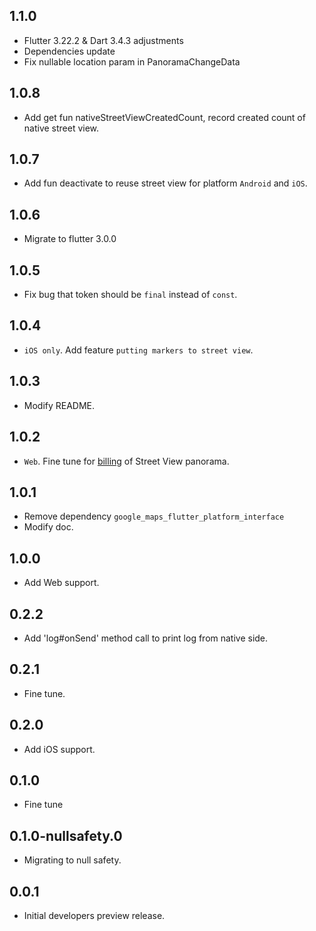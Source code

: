 ## 1.1.0

* Flutter 3.22.2 & Dart 3.4.3  adjustments
* Dependencies update
* Fix nullable location param in PanoramaChangeData

## 1.0.8

* Add get fun nativeStreetViewCreatedCount, record created count of native street view.

## 1.0.7

* Add fun deactivate to reuse street view for platform `Android` and `iOS`.

## 1.0.6

* Migrate to flutter 3.0.0

## 1.0.5

* Fix bug that token should be `final` instead of `const`.

## 1.0.4

* `iOS only`. Add feature `putting markers to street view`.

## 1.0.3

* Modify README.

## 1.0.2

* `Web`. Fine tune for [billing](https://developers.google.com/maps/documentation/javascript/usage-and-billing#dynamic-street-view) of Street View panorama. 

## 1.0.1

* Remove dependency `google_maps_flutter_platform_interface`
* Modify doc.

## 1.0.0

* Add Web support.

## 0.2.2

* Add 'log#onSend' method call to print log from native side.

## 0.2.1

* Fine tune.

## 0.2.0

* Add iOS support.

## 0.1.0

* Fine tune

## 0.1.0-nullsafety.0

* Migrating to null safety.

## 0.0.1

* Initial developers preview release.
